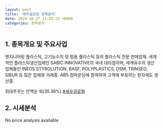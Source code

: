 ```yaml
---
layout: post
title: '세우글로벌 종목분석'
date: 2024-10-27 21:20:23 +0900
categories: 종목분석
---
```


## 1. 종목개요 및 주요사업

엔지니어링 플라스틱, 고기능수지 및 범용 플라스틱 등의 플라스틱 전문 판매업체. 세계적인 플라스틱생산업체인 SABIC INNOVATIVE의 국내 대리점이며, 세계유수의 생산업체들인 INEOS STYROLUTION, BASF, POLYPLASTICS, DSM, TRINSEO, SIBUR 등 많은 업체와 거래중. ABS 컴파운딩에 참여하여 고객에 부응하는 원자재도 생산중.

최대주주는 안백순 외(35.38%)
[#세우글로벌](#)

## 2. 시세분석

No price analysis available
